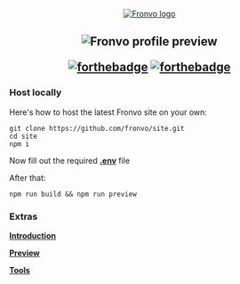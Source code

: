 <p align='center'><a href='https://fronvo.vercel.app'><img src='https://raw.githubusercontent.com/Fronvo/server/master/.github/email/fronvo-logo-large.png' alt='Fronvo logo'><a/></p>

<h2 align='center'>

<img src='https://raw.githubusercontent.com/Fronvo/site/master/.github/assets/intro.png' alt='Fronvo profile preview'>

[![forthebadge](https://forthebadge.com/images/badges/uses-html.svg)](https://forthebadge.com)
[![forthebadge](https://forthebadge.com/images/badges/built-with-love.svg)](https://forthebadge.com)

</h2>

### Host locally

Here's how to host the latest Fronvo site on your own:

```
git clone https://github.com/fronvo/site.git
cd site
npm i
```

Now fill out the required **[.env](https://github.com/Fronvo/fronvo/blob/master/.env.example)** file

After that:

```
npm run build && npm run preview
```

### Extras

**[Introduction](https://github.com/Fronvo/site/blob/master/.github/markdown/INTRODUCTION.md)**

**[Preview](https://github.com/Fronvo/site/blob/master/.github/markdown/PREVIEW.md)**

**[Tools](https://github.com/Fronvo/site/blob/master/.github/markdown/TOOLS.md)**
